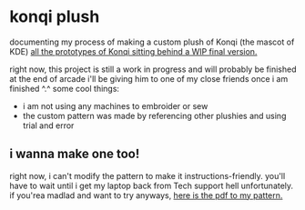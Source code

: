 # konqi plush
documenting my process of making a custom plush of Konqi (the mascot of KDE)
[all the prototypes of Konqi sitting behind a WIP final version.](https://cloud-jerdocjpo-hack-club-bot.vercel.app/0img_7792.jpg)

right now, this project is still a work in progress and will probably be finished at the end of arcade
i'll be giving him to one of my close friends once i am finished ^.^
some cool things:
* i am not using any machines to embroider or sew
* the custom pattern was made by referencing other plushies and using trial and error

## i wanna make one too!
right now, i can't modify the pattern to make it instructions-friendly. you'll have to wait until i get my laptop back from Tech support hell unfortunately.
if you'rea madlad and want to try anyways, [here is the pdf to my pattern.](https://cloud-m9k8pe0sc-hack-club-bot.vercel.app/0png2pdf.pdf)
